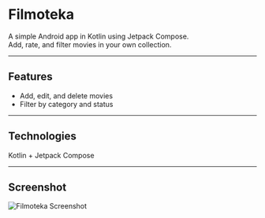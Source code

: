 # Filmoteka

A simple Android app in Kotlin using Jetpack Compose.  
Add, rate, and filter movies in your own collection.

---

## Features

- Add, edit, and delete movies
- Filter by category and status

---

## Technologies

Kotlin + Jetpack Compose

---

## Screenshot

![Filmoteka Screenshot](https://i.imgur.com/eYOBsyY.png)
